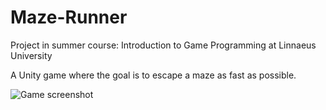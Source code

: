 # Maze-Runner
Project in summer course: Introduction to Game Programming at Linnaeus University

A Unity game where the goal is to escape a maze as fast as possible.

![Game screenshot](./Assets/Textures/game_screenshot.png)
